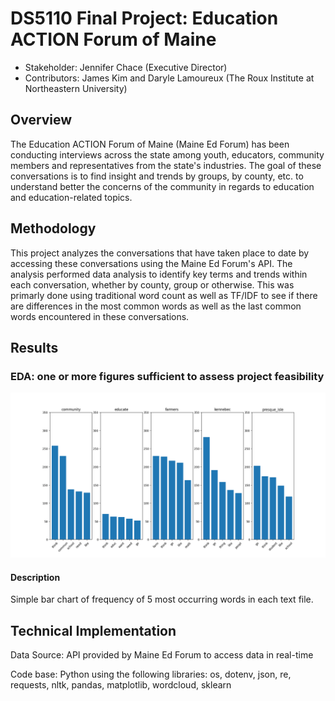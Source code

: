 # DS5110 Final Project: Education ACTION Forum of Maine

* Stakeholder: Jennifer Chace (Executive Director)
* Contributors: James Kim and Daryle Lamoureux (The Roux Institute at Northeastern University)

## Overview
The Education ACTION Forum of Maine (Maine Ed Forum) has been conducting interviews across the state among youth, educators, community members and representatives from the state's industries. The goal of these conversations is to find insight and trends by groups, by county, etc. to understand better the concerns of the community in regards to education and education-related topics.

## Methodology
This project analyzes the conversations that have taken place to date by accessing these conversations using the Maine Ed Forum's API. The analysis performed data analysis to identify key terms and trends within each conversation, whether by county, group or otherwise. This was primarly done using traditional word count as well as TF/IDF to see if there are differences in the most common words as well as the last common words encountered in these conversations.

## Results
### EDA: one or more figures sufficient to assess project feasibility

![fig1](/figs/Figure_1.png)

#### Description

Simple bar chart of frequency of 5 most occurring words in each text file.

## Technical Implementation
Data Source: API provided by Maine Ed Forum to access data in real-time

Code base: Python using the following libraries: os, dotenv, json, re, requests, nltk, pandas, matplotlib, wordcloud, sklearn

